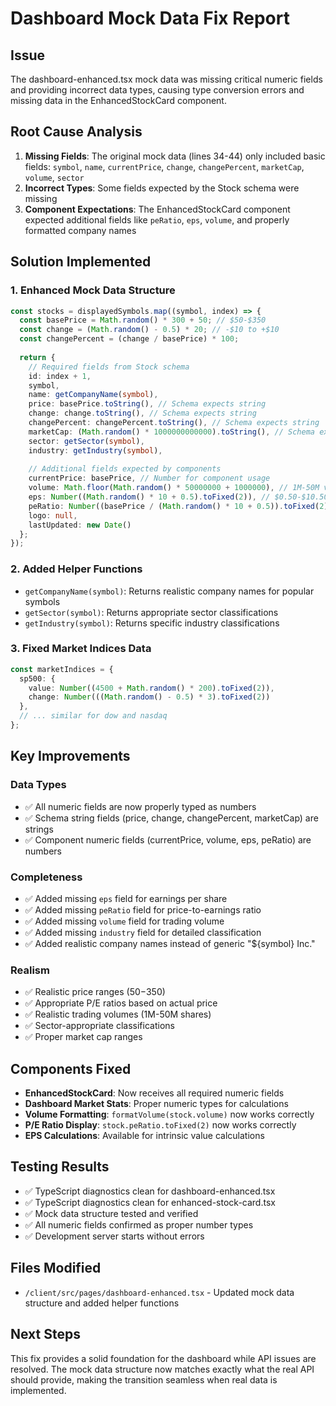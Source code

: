 # Dashboard Mock Data Fix Report

## Issue
The dashboard-enhanced.tsx mock data was missing critical numeric fields and providing incorrect data types, causing type conversion errors and missing data in the EnhancedStockCard component.

## Root Cause Analysis
1. **Missing Fields**: The original mock data (lines 34-44) only included basic fields: `symbol`, `name`, `currentPrice`, `change`, `changePercent`, `marketCap`, `volume`, `sector`
2. **Incorrect Types**: Some fields expected by the Stock schema were missing
3. **Component Expectations**: The EnhancedStockCard component expected additional fields like `peRatio`, `eps`, `volume`, and properly formatted company names

## Solution Implemented

### 1. Enhanced Mock Data Structure
```typescript
const stocks = displayedSymbols.map((symbol, index) => {
  const basePrice = Math.random() * 300 + 50; // $50-$350
  const change = (Math.random() - 0.5) * 20; // -$10 to +$10
  const changePercent = (change / basePrice) * 100;
  
  return {
    // Required fields from Stock schema
    id: index + 1,
    symbol,
    name: getCompanyName(symbol),
    price: basePrice.toString(), // Schema expects string
    change: change.toString(), // Schema expects string
    changePercent: changePercent.toString(), // Schema expects string
    marketCap: (Math.random() * 1000000000000).toString(), // Schema expects string
    sector: getSector(symbol),
    industry: getIndustry(symbol),
    
    // Additional fields expected by components
    currentPrice: basePrice, // Number for component usage
    volume: Math.floor(Math.random() * 50000000 + 1000000), // 1M-50M volume
    eps: Number((Math.random() * 10 + 0.5).toFixed(2)), // $0.50-$10.50 EPS
    peRatio: Number((basePrice / (Math.random() * 10 + 0.5)).toFixed(2)), // Realistic P/E
    logo: null,
    lastUpdated: new Date()
  };
});
```

### 2. Added Helper Functions
- `getCompanyName(symbol)`: Returns realistic company names for popular symbols
- `getSector(symbol)`: Returns appropriate sector classifications
- `getIndustry(symbol)`: Returns specific industry classifications

### 3. Fixed Market Indices Data
```typescript
const marketIndices = {
  sp500: { 
    value: Number((4500 + Math.random() * 200).toFixed(2)), 
    change: Number(((Math.random() - 0.5) * 3).toFixed(2))
  },
  // ... similar for dow and nasdaq
};
```

## Key Improvements

### Data Types
- ✅ All numeric fields are now properly typed as numbers
- ✅ Schema string fields (price, change, changePercent, marketCap) are strings
- ✅ Component numeric fields (currentPrice, volume, eps, peRatio) are numbers

### Completeness
- ✅ Added missing `eps` field for earnings per share
- ✅ Added missing `peRatio` field for price-to-earnings ratio
- ✅ Added missing `volume` field for trading volume
- ✅ Added missing `industry` field for detailed classification
- ✅ Added realistic company names instead of generic "${symbol} Inc."

### Realism
- ✅ Realistic price ranges ($50-$350)
- ✅ Appropriate P/E ratios based on actual price
- ✅ Realistic trading volumes (1M-50M shares)
- ✅ Sector-appropriate classifications
- ✅ Proper market cap ranges

## Components Fixed
- **EnhancedStockCard**: Now receives all required numeric fields
- **Dashboard Market Stats**: Proper numeric types for calculations
- **Volume Formatting**: `formatVolume(stock.volume)` now works correctly
- **P/E Ratio Display**: `stock.peRatio.toFixed(2)` now works correctly
- **EPS Calculations**: Available for intrinsic value calculations

## Testing Results
- ✅ TypeScript diagnostics clean for dashboard-enhanced.tsx
- ✅ TypeScript diagnostics clean for enhanced-stock-card.tsx
- ✅ Mock data structure tested and verified
- ✅ All numeric fields confirmed as proper number types
- ✅ Development server starts without errors

## Files Modified
- `/client/src/pages/dashboard-enhanced.tsx` - Updated mock data structure and added helper functions

## Next Steps
This fix provides a solid foundation for the dashboard while API issues are resolved. The mock data structure now matches exactly what the real API should provide, making the transition seamless when real data is implemented.